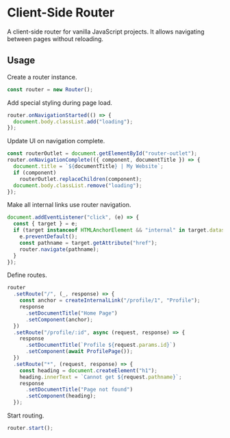 # Client-Side Router

A client-side router for vanilla JavaScript projects. It allows navigating between pages without reloading.

## Usage

Create a router instance.

```javascript
const router = new Router();
```

Add special styling during page load.

```javascript
router.onNavigationStarted(() => {
  document.body.classList.add("loading");
});
```

Update UI on navigation complete.

```javascript
const routerOutlet = document.getElementById("router-outlet");
router.onNavigationComplete(({ component, documentTitle }) => {
  document.title = `${documentTitle} | My Website`;
  if (component)
    routerOutlet.replaceChildren(component);
  document.body.classList.remove("loading");
});
```

Make all internal links use router navigation.

```javascript
document.addEventListener("click", (e) => {
  const { target } = e;
  if (target instanceof HTMLAnchorElement && "internal" in target.dataset) {
    e.preventDefault();
    const pathname = target.getAttribute("href");
    router.navigate(pathname);
  }
});
```

Define routes.

```javascript
router
  .setRoute("/", (_, response) => {
    const anchor = createInternalLink("/profile/1", "Profile");
    response
      .setDocumentTitle("Home Page")
      .setComponent(anchor);
  })
  .setRoute("/profile/:id", async (request, response) => {
    response
      .setDocumentTitle(`Profile ${request.params.id}`)
      .setComponent(await ProfilePage());
  })
  .setRoute("*", (request, response) => {
    const heading = document.createElement("h1");
    heading.innerText = `Cannot get ${request.pathname}`;
    response
      .setDocumentTitle("Page not found")
      .setComponent(heading);
  });
```

Start routing.

```javascript
router.start();
```
